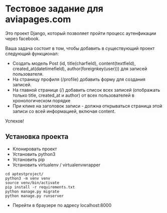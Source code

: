 # Тестовое задание для aviapages.com

Это проект Django, который позволяет пройти процесс аутенфикации через facebook.

Ваша задача состоит в том, чтобы добавить в существующий проект следующий функционал:

* Создать модель Post (id, title(charfield), content(textfield), created_at(datetimefield), author(foreignkey(user))) для записей пользователя.
* На страницу профиля (/profile) добавить форму для cоздания записей.
* На главной странице (/) добавить список всех записей (отображать только  title, created_at и author) от всех пользователей в хронологическом порядке
* При клике на заголовок записи - должна открываться страница этой записи со всей информацией, включая content.

Успехов!


## Установка проекта

* Клонировать проект 
* Установить python3
* Установить pip
* Установить virtualenv / virtualenvwrapper

```
cd aptestproject/
python3 -m venv venv
source venv/bin/activate
pip install -r requirements.txt
python manage.py migrate
python manage.py runserver
```
* Перейти в браузере по адресу localhost:8000
